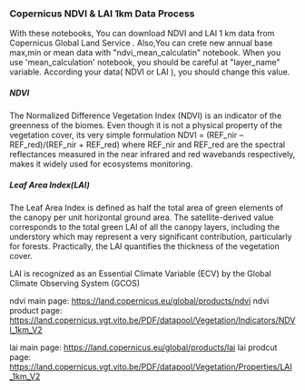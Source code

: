 ### Copernicus NDVI & LAI 1km Data Process

With these notebooks, You can download NDVI and LAI 1 km data from Copernicus Global Land Service . Also,You can crete new annual base max,min or mean data with "ndvi_mean_calculatin" notebook. When you use 'mean_calculation' notebook, you should be careful at "layer_name" variable. According your data( NDVI or LAI ), you should change this value. 

##### NDVI 

The Normalized Difference Vegetation Index (NDVI) is an indicator of the greenness of the biomes. 
Even though it is not a physical property of the vegetation cover, its very simple formulation NDVI = (REF_nir – REF_red)/(REF_nir + REF_red)
where REF_nir and REF_red are the spectral reflectances measured in the near infrared and red wavebands respectively, makes it widely used for ecosystems monitoring.

##### Leaf Area Index(LAI)

The Leaf Area Index is defined as half the total area of green elements of the canopy per unit horizontal ground area. The satellite-derived value corresponds to the total green LAI of all the canopy layers, including the understory which may represent a very significant contribution, particularly for forests. Practically, the LAI quantifies the thickness of the vegetation cover.

LAI is recognized as an Essential Climate Variable (ECV) by the Global Climate Observing System (GCOS)



ndvi main page: https://land.copernicus.eu/global/products/ndvi
ndvi product page: https://land.copernicus.vgt.vito.be/PDF/datapool/Vegetation/Indicators/NDVI_1km_V2

lai main page: https://land.copernicus.eu/global/products/lai
lai prodcut page: https://land.copernicus.vgt.vito.be/PDF/datapool/Vegetation/Properties/LAI_1km_V2






